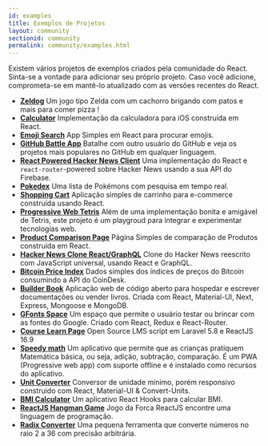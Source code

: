 ```yaml
---
id: examples
title: Exemplos de Projetos
layout: community
sectionid: community
permalink: community/examples.html
---
```


Existem vários projetos de exemplos criados pela comunidade do React. Sinta-se a vontade para adicionar seu próprio projeto. Caso você adicione, comprometa-se em mantê-lo atualizado com as versões recentes do React.

* **[Zeldog](https://yannsainty.github.io/Zeldog/)** Um jogo tipo Zelda com um cachorro brigando com patos e mais para comer pizza !
* **[Calculator](https://github.com/ahfarmer/calculator)** Implementação da calculadora para iOS construída em React.
* **[Emoji Search](https://github.com/ahfarmer/emoji-search)** App Simples em React para procurar emojis.
* **[GitHub Battle App](https://tm.dev/react-course-project/)** Batalhe com outro usuário do GitHub e veja os projetos mais populares no GitHub em qualquer linguagem.
* **[React Powered Hacker News Client](https://github.com/insin/react-hn)** Uma implementação do React e `react-router`-powered sobre Hacker News usando a sua API do Firebase.
* **[Pokedex](https://github.com/alik0211/pokedex)** Uma lista de Pokémons com pesquisa em tempo real.
* **[Shopping Cart](https://github.com/jeffersonRibeiro/react-shopping-cart)** Aplicação simples de carrinho para e-commerce construída usando React.
* **[Progressive Web Tetris](https://github.com/skidding/flatris)** Além de uma implementação bonita e amigável de Tetris, este projeto é um playgroud para integrar e experimentar tecnologias web.
* **[Product Comparison Page](https://github.com/Rhymond/product-compare-react)** Página Simples de comparação de Produtos construída em React.
* **[Hacker News Clone React/GraphQL](https://github.com/clintonwoo/hackernews-react-graphql)** Clone do Hacker News reescrito com JavaScript universal, usando React e GraphQL.
* **[Bitcoin Price Index](https://github.com/mrkjlchvz/bitcoin-price-index)** Dados simples dos índices de preços do Bitcoin consumindo a API do CoinDesk.
* **[Builder Book](https://github.com/builderbook/builderbook)** Aplicação web de código aberto para hospedar e escrever documentações ou vender livros. Criada com React, Material-UI, Next, Express, Mongoose e MongoDB. 
* **[GFonts Space](https://github.com/pankajladhar/GFontsSpace)** Um espaço que permite o usuário testar ou brincar com as fontes do Google. Criado com React, Redux e React-Router.
* **[Course Learn Page](https://github.com/ulearnpro/ulearn)** Open Source LMS script em Laravel 5.8 e ReactJS 16.9
* **[Speedy math](https://github.com/pankajladhar/speedy-math)** Um aplicativo que permite que as crianças pratiquem Matemática básica, ou seja, adição, subtração, comparação. É um PWA (Progressive web app) com suporte offline e é instalado como recursos do aplicativo.
* **[Unit Converter](https://github.com/KarthikeyanRanasthala/react-unit-converter)** Conversor de unidade mínimo, porém responsivo construido com React, Material-UI & Convert-Units.
* **[BMI Calculator](https://github.com/GermaVinsmoke/bmi-calculator)** Um aplicativo React Hooks para calcular BMI.
* **[ReactJS Hangman Game](https://github.com/vetrivelcsamy/reactjs-hangman)** Jogo da Forca ReactJS encontre uma linguagem de programação.
* **[Radix Converter](https://github.com/kumom/radix-converter)** Uma pequena ferramenta que converte números no raio 2 a 36 com precisão arbitrária.
